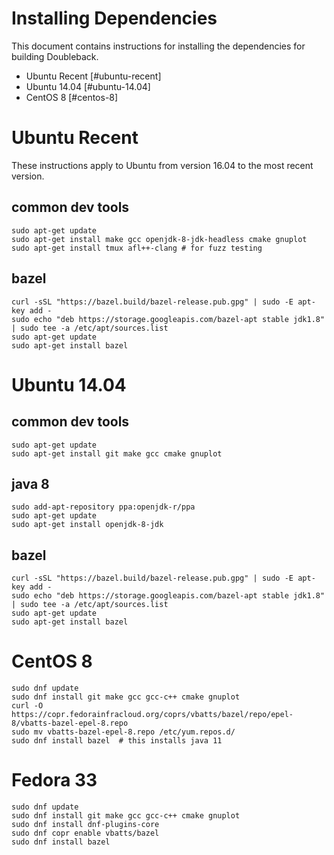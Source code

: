 # Installing Dependencies

This document contains instructions for installing the dependencies for building Doubleback.
* Ubuntu Recent [#ubuntu-recent]
* Ubuntu 14.04 [#ubuntu-14.04]
* CentOS 8 [#centos-8]


# Ubuntu Recent

These instructions apply to Ubuntu from version 16.04 to the most recent version.

## common dev tools

```
sudo apt-get update
sudo apt-get install make gcc openjdk-8-jdk-headless cmake gnuplot
sudo apt-get install tmux afl++-clang # for fuzz testing
```

## bazel

```
curl -sSL "https://bazel.build/bazel-release.pub.gpg" | sudo -E apt-key add -
sudo echo "deb https://storage.googleapis.com/bazel-apt stable jdk1.8" | sudo tee -a /etc/apt/sources.list
sudo apt-get update
sudo apt-get install bazel
```

# Ubuntu 14.04

## common dev tools

```
sudo apt-get update
sudo apt-get install git make gcc cmake gnuplot
```

## java 8

```
sudo add-apt-repository ppa:openjdk-r/ppa
sudo apt-get update
sudo apt-get install openjdk-8-jdk
```

## bazel

```
curl -sSL "https://bazel.build/bazel-release.pub.gpg" | sudo -E apt-key add -
sudo echo "deb https://storage.googleapis.com/bazel-apt stable jdk1.8" | sudo tee -a /etc/apt/sources.list
sudo apt-get update
sudo apt-get install bazel
```

# CentOS 8

```
sudo dnf update
sudo dnf install git make gcc gcc-c++ cmake gnuplot
curl -O https://copr.fedorainfracloud.org/coprs/vbatts/bazel/repo/epel-8/vbatts-bazel-epel-8.repo
sudo mv vbatts-bazel-epel-8.repo /etc/yum.repos.d/
sudo dnf install bazel  # this installs java 11
```

# Fedora 33

```
sudo dnf update
sudo dnf install git make gcc gcc-c++ cmake gnuplot
sudo dnf install dnf-plugins-core
sudo dnf copr enable vbatts/bazel
sudo dnf install bazel
```
